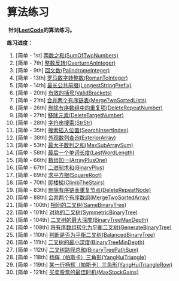 # 算法练习
​	**针对[LeetCode](https://leetcode-cn.com)的算法练习。**



**练习进度：**

1. [简单 - 1st] [两数之和(SumOfTwoNumbers)](https://leetcode-cn.com/problems/two-sum/)
2. [简单 - 7th] [整数反转(OverturnAnInteger)](https://leetcode-cn.com/problems/reverse-integer/)
3. [简单 - 9th] [回文数(PalindromeInteger)](https://leetcode-cn.com/problems/palindrome-number/)
4. [简单 - 13th] [罗马数字转整数(RomanToInteger)](https://leetcode-cn.com/problems/roman-to-integer/)
5. [简单 - 14th] [最长公共前缀(LongestStringPrefix)](https://leetcode-cn.com/problems/longest-common-prefix/)
6. [简单 - 20th] [有效的括号(ValidBrackets)](https://leetcode-cn.com/problems/valid-parentheses/)
7. [简单 - 21th] [合并两个有序链表(MergeTwoSortedLists)](https://leetcode-cn.com/problems/merge-two-sorted-lists/)
8. [简单 - 26th] [删除有序数组中的重复项(DeleteRepeatNumber)](https://leetcode-cn.com/problems/remove-duplicates-from-sorted-array/)
9. [简单 - 27th] [移除元素(DeleteTargetNumber)](https://leetcode-cn.com/problems/remove-element/)
10. [简单 - 28th] [字符串搜索(StrStr)](https://leetcode-cn.com/problems/implement-strstr/)
11. [简单 - 35th] [搜索插入位置(SearchInsertIndex)](https://leetcode-cn.com/problems/search-insert-position/)
12. [简单 - 38th] [外观数列查询(ExteriorArray)](https://leetcode-cn.com/problems/count-and-say/)
13. [简单 - 53th] [最大子数列之和(MaxSubArraySum)](https://leetcode-cn.com/problems/maximum-subarray/)
14. [简单 - 58th] [最后一个单词长度(LastWordLength)](https://leetcode-cn.com/problems/length-of-last-word/)
15. [简单 - 66th] [数组加一(ArrayPlusOne)](https://leetcode-cn.com/problems/plus-one/)
16. [简单 - 67th] [二进制求和(BinaryPlus)](https://leetcode-cn.com/problems/add-binary/)
17. [简单 - 69th] [求平方根(SquareRoot)](https://leetcode-cn.com/problems/sqrtx/)
18. [简单 - 70th] [爬楼梯(ClimbTheStairs)](https://leetcode-cn.com/problems/climbing-stairs/)
19. [简单 - 83th] [删除有序链表重复节点(DeleteRepeatNode)](https://leetcode-cn.com/problems/remove-duplicates-from-sorted-list/)
20. [简单 - 88th] [合并两个有序数组(MergeTwoSortedArray)](https://leetcode-cn.com/problems/merge-sorted-array/)
21. [简单 - 100th] [相同的二叉树(SameBinaryTree)](https://leetcode-cn.com/problems/same-tree/)
22. [简单 - 101th] [对称的二叉树(SymmetricBinaryTree)](https://leetcode-cn.com/problems/symmetric-tree/)
23. [简单 - 104th] [二叉树的最大深度(BinaryTreeMaxDepth)](https://leetcode-cn.com/problems/maximum-depth-of-binary-tree/)
24. [简单 - 108th] [将有序数组转化为平衡二叉树(GenerateBinaryTree)](https://leetcode-cn.com/problems/convert-sorted-array-to-binary-search-tree/)
25. [简单 - 110th] [判断是否为平衡二叉树(BalancedBinaryTree)](https://leetcode-cn.com/problems/balanced-binary-tree/)
26. [简单 - 111th] [二叉树的最小深度(BinaryTreeMinDepth)](https://leetcode-cn.com/problems/minimum-depth-of-binary-tree/)
27. [简单 - 112th] [二叉树路径总和(BinaryTreePathSum)](https://leetcode-cn.com/problems/path-sum/)
28. [简单 - 118th] [杨辉（帕斯卡）三角形(YangHuiTriangle)](https://leetcode-cn.com/problems/pascals-triangle/)
29. [简单 - 119th] [某一行杨辉（帕斯卡）三角形(YangHuiTriangleRow)](https://leetcode-cn.com/problems/pascals-triangle-ii/)
30. [简单 - 121th] [买卖股票的最佳时机(MaxStockGains)](https://leetcode-cn.com/problems/best-time-to-buy-and-sell-stock/)
